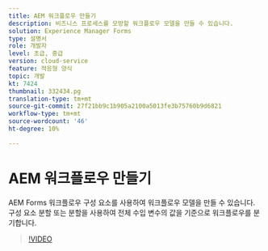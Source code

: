 ```yaml
---
title: AEM 워크플로우 만들기
description: 비즈니스 프로세스를 모방할 워크플로우 모델을 만들 수 있습니다.
solution: Experience Manager Forms
type: 설명서
role: 개발자
level: 초급, 중급
version: cloud-service
feature: 적응형 양식
topic: 개발
kt: 7424
thumbnail: 332434.pg
translation-type: tm+mt
source-git-commit: 27f21bb9c1b905a2100a5013fe3b75760b9d6821
workflow-type: tm+mt
source-wordcount: '46'
ht-degree: 10%

---
```



# AEM 워크플로우 만들기

AEM Forms 워크플로우 구성 요소를 사용하여 워크플로우 모델을 만들 수 있습니다. 구성 요소 분할 또는 분할을 사용하여 전체 수입 변수의 값을 기준으로 워크플로우를 분기합니다.

>[!VIDEO](https://video.tv.adobe.com/v/332434?quality=12&learn=on)

